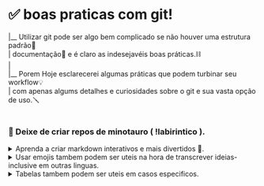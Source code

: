 ﻿# ✅ boas praticas com git!<br>
 
|__ Utilizar git pode ser algo bem complicado se não houver uma estrutura padrão🔢<br>| documentação📎 e é claro as indesejavéis boas práticas.⛓ <br>
|<br>
|__ Porem Hoje esclarecerei algumas práticas que podem turbinar seu workflow💡 <br>| com apenas algums detalhes e curiosidades sobre o git e sua vasta opção de uso.🪛<br>
<br>
### 🧱 Deixe de criar repos de minotauro ( !labirintico ). 

<div align="left">
<details>
<summary>Aprenda a criar markdown interativos e mais divertidos 📲. </summary>

Algumas coisas não relevantes podem estar escondidas para auxiliar na hora de ler<br>
Nem sempre precisamos ficar olhando milhares de caracters para encontrar algo relevante.

```Tags como <details> - <summary> && <div align=> # podem criar um MD mais organizado e de facil leitura.```

</details>
<details>
<summary>Usar emojis tambem podem ser uteis na hora de transcrever ideias- inclusive em outras linguas.</summary>

<p style="font-size: 5px">
🦆 eu pessoalmente prefiro ascci a emojis de fato.<br>
porem entendo que para algumas pessoas a visualização de letras piscando por ai não é a mais agradavel.<br>
👋 👌 🤞 ✌️ 🥶 🥳 🎨 🎮 🗿 
</p>

</details>
<details>
<summary>Tabelas tambem podem ser uteis em casos especificos.</summary>
| Cabeçalho 1 | Cabeçalho 2 |
| :---: | :---: | 
| Item centralizado | Item centralizado |
| 📊 | 📁 |
<br>
[documentação no github](https://docs.github.com/en/get-started/writing-on-github/working-with-advanced-formatting/organizing-information-with-tables) 



</details>
</div>

<br> 
